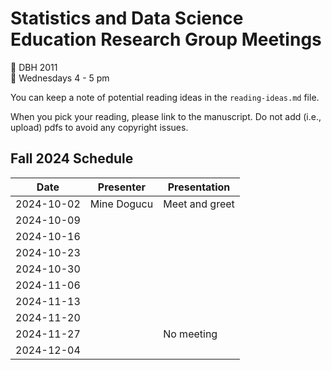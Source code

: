 # Statistics and Data Science Education Research Group Meetings

:pushpin: DBH 2011   
:calendar: Wednesdays 4 - 5 pm

You can keep a note of potential reading ideas in the `reading-ideas.md` file. 

When you pick your reading, please link to the manuscript. Do not add (i.e., upload) pdfs to avoid any copyright issues. 

## Fall 2024 Schedule

| Date | Presenter | Presentation |
|------|-----------|---------|
|2024-10-02| Mine Dogucu | Meet and greet| 
|2024-10-09|||
|2024-10-16|||
|2024-10-23|||
|2024-10-30|||
|2024-11-06|||
|2024-11-13|||
|2024-11-20|||
|2024-11-27||No meeting|
|2024-12-04|||